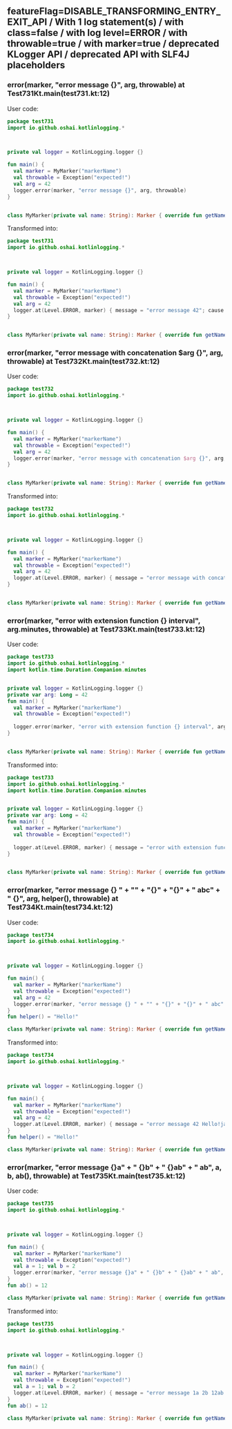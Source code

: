 ## featureFlag=DISABLE_TRANSFORMING_ENTRY_EXIT_API / With 1 log statement(s) / with class=false / with log level=ERROR / with throwable=true / with marker=true / deprecated KLogger API / deprecated API with SLF4J placeholders



###  error(marker, "error message {}", arg, throwable) at Test731Kt.main(test731.kt:12)

User code:
```kotlin
package test731
import io.github.oshai.kotlinlogging.*



private val logger = KotlinLogging.logger {}

fun main() {
  val marker = MyMarker("markerName")
  val throwable = Exception("expected!")
  val arg = 42
  logger.error(marker, "error message {}", arg, throwable)
}


class MyMarker(private val name: String): Marker { override fun getName() = name }

```
  
Transformed into:
```kotlin
package test731
import io.github.oshai.kotlinlogging.*



private val logger = KotlinLogging.logger {}

fun main() {
  val marker = MyMarker("markerName")
  val throwable = Exception("expected!")
  val arg = 42
  logger.at(Level.ERROR, marker) { message = "error message 42"; cause = throwable; internalCompilerData = KLoggingEventBuilder.InternalCompilerData(messageTemplate = "\"error message {}\"", className = "test731.Test731Kt", methodName = "main", fileName = "test731.kt", lineNumber = 12)
}


class MyMarker(private val name: String): Marker { override fun getName() = name }

```

###  error(marker, "error message with concatenation $arg {}", arg, throwable) at Test732Kt.main(test732.kt:12)

User code:
```kotlin
package test732
import io.github.oshai.kotlinlogging.*



private val logger = KotlinLogging.logger {}

fun main() {
  val marker = MyMarker("markerName")
  val throwable = Exception("expected!")
  val arg = 42
  logger.error(marker, "error message with concatenation $arg {}", arg, throwable)
}


class MyMarker(private val name: String): Marker { override fun getName() = name }

```
  
Transformed into:
```kotlin
package test732
import io.github.oshai.kotlinlogging.*



private val logger = KotlinLogging.logger {}

fun main() {
  val marker = MyMarker("markerName")
  val throwable = Exception("expected!")
  val arg = 42
  logger.at(Level.ERROR, marker) { message = "error message with concatenation 42 42"; cause = throwable; internalCompilerData = KLoggingEventBuilder.InternalCompilerData(messageTemplate = "\"error message with concatenation $arg {}\"", className = "test732.Test732Kt", methodName = "main", fileName = "test732.kt", lineNumber = 12)
}


class MyMarker(private val name: String): Marker { override fun getName() = name }

```

###  error(marker, "error with extension function {} interval", arg.minutes, throwable) at Test733Kt.main(test733.kt:12)

User code:
```kotlin
package test733
import io.github.oshai.kotlinlogging.*
import kotlin.time.Duration.Companion.minutes


private val logger = KotlinLogging.logger {}
private var arg: Long = 42
fun main() {
  val marker = MyMarker("markerName")
  val throwable = Exception("expected!")
  
  logger.error(marker, "error with extension function {} interval", arg.minutes, throwable)
}


class MyMarker(private val name: String): Marker { override fun getName() = name }

```
  
Transformed into:
```kotlin
package test733
import io.github.oshai.kotlinlogging.*
import kotlin.time.Duration.Companion.minutes


private val logger = KotlinLogging.logger {}
private var arg: Long = 42
fun main() {
  val marker = MyMarker("markerName")
  val throwable = Exception("expected!")
  
  logger.at(Level.ERROR, marker) { message = "error with extension function 42m interval"; cause = throwable; internalCompilerData = KLoggingEventBuilder.InternalCompilerData(messageTemplate = "\"error with extension function {} interval\"", className = "test733.Test733Kt", methodName = "main", fileName = "test733.kt", lineNumber = 12)
}


class MyMarker(private val name: String): Marker { override fun getName() = name }

```

###  error(marker, "error message {} " + "" + "{}" + "{}" + " abc" + " {}", arg, helper(), throwable) at Test734Kt.main(test734.kt:12)

User code:
```kotlin
package test734
import io.github.oshai.kotlinlogging.*



private val logger = KotlinLogging.logger {}

fun main() {
  val marker = MyMarker("markerName")
  val throwable = Exception("expected!")
  val arg = 42
  logger.error(marker, "error message {} " + "" + "{}" + "{}" + " abc" + " {}", arg, helper(), throwable)
}
fun helper() = "Hello!"

class MyMarker(private val name: String): Marker { override fun getName() = name }

```
  
Transformed into:
```kotlin
package test734
import io.github.oshai.kotlinlogging.*



private val logger = KotlinLogging.logger {}

fun main() {
  val marker = MyMarker("markerName")
  val throwable = Exception("expected!")
  val arg = 42
  logger.at(Level.ERROR, marker) { message = "error message 42 Hello!java.lang.Exception: expected! abc {}"; internalCompilerData = KLoggingEventBuilder.InternalCompilerData(messageTemplate = "\"error message {} \" + \"\" + \"{}\" + \"{}\" + \" abc\" + \" {}\"", className = "test734.Test734Kt", methodName = "main", fileName = "test734.kt", lineNumber = 12)
}
fun helper() = "Hello!"

class MyMarker(private val name: String): Marker { override fun getName() = name }

```

###  error(marker, "error message {}a" + " {}b" + " {}ab" + " ab", a, b, ab(), throwable) at Test735Kt.main(test735.kt:12)

User code:
```kotlin
package test735
import io.github.oshai.kotlinlogging.*



private val logger = KotlinLogging.logger {}

fun main() {
  val marker = MyMarker("markerName")
  val throwable = Exception("expected!")
  val a = 1; val b = 2
  logger.error(marker, "error message {}a" + " {}b" + " {}ab" + " ab", a, b, ab(), throwable)
}
fun ab() = 12

class MyMarker(private val name: String): Marker { override fun getName() = name }

```
  
Transformed into:
```kotlin
package test735
import io.github.oshai.kotlinlogging.*



private val logger = KotlinLogging.logger {}

fun main() {
  val marker = MyMarker("markerName")
  val throwable = Exception("expected!")
  val a = 1; val b = 2
  logger.at(Level.ERROR, marker) { message = "error message 1a 2b 12ab ab"; cause = throwable; internalCompilerData = KLoggingEventBuilder.InternalCompilerData(messageTemplate = "\"error message {}a\" + \" {}b\" + \" {}ab\" + \" ab\"", className = "test735.Test735Kt", methodName = "main", fileName = "test735.kt", lineNumber = 12)
}
fun ab() = 12

class MyMarker(private val name: String): Marker { override fun getName() = name }

```
